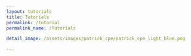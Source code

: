 ```yaml
---
layout: tutorials
title: Tutorials
permalink: /tutorial
permalink_name: /Tutorials

detail_image: /assets/images/patrick_cpe/patrick_cpe_light_blue.png

---
```


